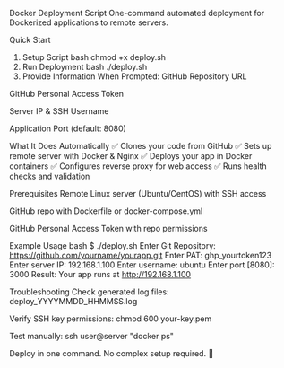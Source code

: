 Docker Deployment Script
One-command automated deployment for Dockerized applications to remote servers.

Quick Start
1. Setup Script
bash
chmod +x deploy.sh
2. Run Deployment
bash
./deploy.sh
3. Provide Information When Prompted:
GitHub Repository URL

GitHub Personal Access Token

Server IP & SSH Username

Application Port (default: 8080)

What It Does Automatically
✅ Clones your code from GitHub
✅ Sets up remote server with Docker & Nginx
✅ Deploys your app in Docker containers
✅ Configures reverse proxy for web access
✅ Runs health checks and validation

Prerequisites
Remote Linux server (Ubuntu/CentOS) with SSH access

GitHub repo with Dockerfile or docker-compose.yml

GitHub Personal Access Token with repo permissions

Example Usage
bash
$ ./deploy.sh
Enter Git Repository: https://github.com/yourname/yourapp.git
Enter PAT: ghp_yourtoken123
Enter server IP: 192.168.1.100
Enter username: ubuntu
Enter port [8080]: 3000
Result: Your app runs at http://192.168.1.100

Troubleshooting
Check generated log files: deploy_YYYYMMDD_HHMMSS.log

Verify SSH key permissions: chmod 600 your-key.pem

Test manually: ssh user@server "docker ps"

Deploy in one command. No complex setup required. 🎯
